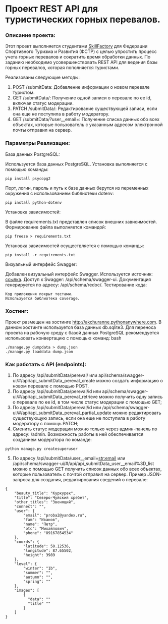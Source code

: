# Проект REST API для туристических горных перевалов.
### Описание проекта:
Этот проект выполняется студентами [SkillFactory](https://skillfactory.ru/python-developer) для Федерации Спортивного Туризма и Развития (ФСТР) с целью упростить процесс учета горных перевалов и сократить время обработки данных. По заданию необходимо усовершенствовать REST API для ведения базы горных перевалов, которая пополняется туристами.

Реализованы следующие методы:

1. POST /submitData: Добавление информации о новом перевале туристом.
2. GET /submitData/<id>: Получение одной записи о перевале по ее id, включая статус модерации.
3. PATCH /submitData/<id>: Редактирование существующей записи, если она еще не поступила в работу модератору.
4. GET /submitData/?user__email=<email>: Получение списка данных обо всех объектах, которые пользователь с указанным адресом электронной почты отправил на сервер.

### Параметры Реализации:
База данных PostgreSQL:

Используется база данных PostgreSQL.
Установка выполняется с помощью команды:
```
pip install psycopg2
```
Порт, логин, пароль и путь к базе данных берутся из переменных окружения с использованием библиотеки dotenv:
```
pip install python-dotenv
```
Установка зависимостей:

В файле requirements.txt представлен список внешних зависимостей.
Формирование файла выполняется командой:
```
pip freeze > requirements.txt
```
Установка зависимостей осуществляется с помощью команды:
```
pip install -r requirements.txt
```
Визуальный интерфейс Swagger:

Добавлен визуальный интерфейс Swagger.
Используется источник: [ссылка](https://appliku.com/post/django-rest-framework-swagger-openapi-tutorial).
Доступ к Swagger: /api/schema/swagger-ui.
Документация генерируется по адресу: /api/schema/redoc/.
Тестирование кода:
```
Код приложения покрыт тестами.
Используется библиотека coverage.
```
### Хостинг:

Проект размещен на хостинге http://akchuranne.pythonanywhere.com.
В данном хостинге используется база данных db.sqlite3.
Для переноса проекта на рабочую среду с базой данных PostgreSQL рекомендуется использовать конвертацию с помощью команд:
bash
```
./manage.py dumpdata > dump.json
./manage.py loaddata dump.json
```
### Как работать с API (endpoints):
1. По адресу /api/submitData/pereval/ или api/schema/swagger-ui/#/api/api_submitData_pereval_create можно создать информацию о новом перевале с помощью POST.
2. По адресу /api/submitData/pereval/id или api/schema/swagger-ui/#/api/api_submitData_pereval_retrieve можно получить одну запись о перевале по ее id, в том числе статус модерации c помощью GET;
3. По адресу /api/submitData/pereval/id или /api/schema/swagger-ui/#/api/api_submitData_pereval_partial_update можно редактировать существующую запись, если она еще не поступила в работу модератору с помощь PATCH;
4. Сменить статус модерации можно только через админ-панель по адресу: /admin. Возможность работы в ней обеспечивается созданием модератора по команде:
```
python manage.py createsuperuser
```
5. По адресу /api/submitData/user__email=<str:email> или /api/schema/swagger-ui/#/api/api_submitData_user__email%3D_list  можно с помощью GET получить список данных обо всех объектах, которые пользователь с почтой <email> отправил на сервер.
Пример JSON-запроса для создания, редактирования сведений о перевале:
```
{
    "beauty_title": "Куркурек",
    "title": "Северо-Чуйский хребет",
    "other_titles": "Звенящий",
    "connect": "",
    "user": {
        "email": "proba2@yandex.ru",
        "fam": "Иванов",
        "name": "Петр",
        "otc": "Михайлович",
        "phone": "89167854534"
    },
    "coords": {
        "latitude": 50.12536,
        "longitude": 87.65502,
        "height": 3989
    },
    "level": {
        "winter": "1b",
        "summer": "",
        "autumn": "",
        "spring": ""
    },
    "images": [
        { 
          "data": ""
          "title" ""
        }
    ]
}
```
